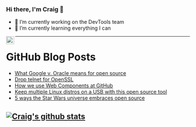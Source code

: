 ### Hi there, I'm Craig 👋

<!--
**CraigTeelFugro/CraigTeelFugro** is a ✨ _special_ ✨ repository because its `README.md` (this file) appears on your GitHub profile.

Here are some ideas to get you started:
-->

- 🔭 I’m currently working on the DevTools team
- 🌱 I’m currently learning everything I can

[<img align="left" alt="Craig Teel | LinkedIn" width="22px" src="https://cdn.jsdelivr.net/npm/simple-icons@v3/icons/linkedin.svg" />][linkedin]

---

# GitHub Blog Posts

<!-- BLOG-POST-LIST:START -->
- [What Google v. Oracle means for open source](https://opensource.com/article/21/5/google-v-oracle)
- [Drop telnet for OpenSSL](https://opensource.com/article/21/5/drop-telnet-openssl)
- [How we use Web Components at GitHub](https://github.blog/2021-05-04-how-we-use-web-components-at-github/)
- [Keep multiple Linux distros on a USB with this open source tool](https://opensource.com/article/21/5/linux-ventoy)
- [5 ways the Star Wars universe embraces open source](https://opensource.com/article/21/5/open-source-star-wars)
<!-- BLOG-POST-LIST:END -->

## [![Craig's github stats](https://github-readme-stats.vercel.app/api?username=craigteelfugro)](https://github.com/anuraghazra/github-readme-stats)


[linkedin]: https://linkedin.com/in/craig-teel-b8786771
